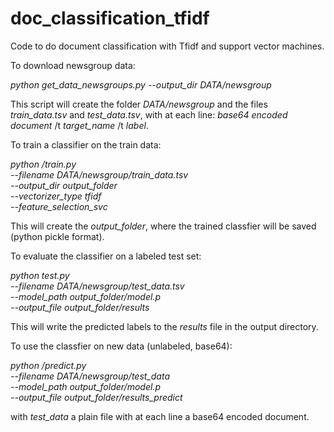 # doc_classification_tfidf

Code to do document classification with Tfidf and support vector machines.

To download newsgroup data:

*python get_data_newsgroups.py --output_dir DATA/newsgroup*

This script will create the folder *DATA/newsgroup* and the files *train_data.tsv* and *test_data.tsv*, with at each line: *base64 encoded document* /t *target_name* /t *label*. 

To train a classifier on the train data:

*python /train.py \
--filename DATA/newsgroup/train_data.tsv \
--output_dir  output_folder \
--vectorizer_type tfidf \
--feature_selection_svc*

This will create the *output_folder*, where the trained classfier will be saved (python pickle format). 

To evaluate the classifier on a labeled test set: 

*python test.py \
--filename DATA/newsgroup/test_data.tsv \
--model_path  output_folder/model.p \
--output_file output_folder/results*

This will write the predicted labels to the *results* file in the output directory.  

To use the classfier on new data (unlabeled, base64):

*python /predict.py \
--filename DATA/newsgroup/test_data \
--model_path  output_folder/model.p \
--output_file output_folder/results_predict*

with *test_data* a plain file with at each line a base64 encoded document.

